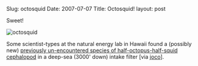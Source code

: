 Slug: octosquid
Date: 2007-07-07
Title: Octosquid!
layout: post

Sweet!

<img alt="octosquid" class="at-xid-6a010534988cd3970b0120a5b36b72970c" src="https://steveivy.typepad.com/.a/6a010534988cd3970b0120a5b36b72970c-pi" />

Some scientist-types at the natural energy lab in Hawaii found a (possibly new) [previously un-encountered species of half-octopus-half-squid cephalopod](http://starbulletin.com/2007/07/05/news/story03.html) in a deep-sea (3000&#39; down) intake filter [via [joco](http://jonathancoulton.com/)].
